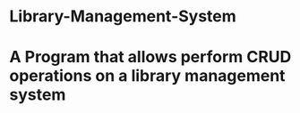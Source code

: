 # Library-Management-System
# A Program that allows perform CRUD operations on a library management system
